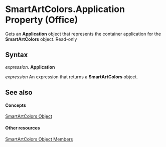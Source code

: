 
# SmartArtColors.Application Property (Office)

Gets an  **Application** object that represents the container application for the **SmartArtColors** object. Read-only


## Syntax

 _expression_. **Application**

 _expression_ An expression that returns a **SmartArtColors** object.


## See also


#### Concepts


[SmartArtColors Object](a1929517-b1fb-c6fe-b6db-03f7ef1ef894.md)
#### Other resources


[SmartArtColors Object Members](c371e814-7621-2c01-c0fe-93003892646f.md)
